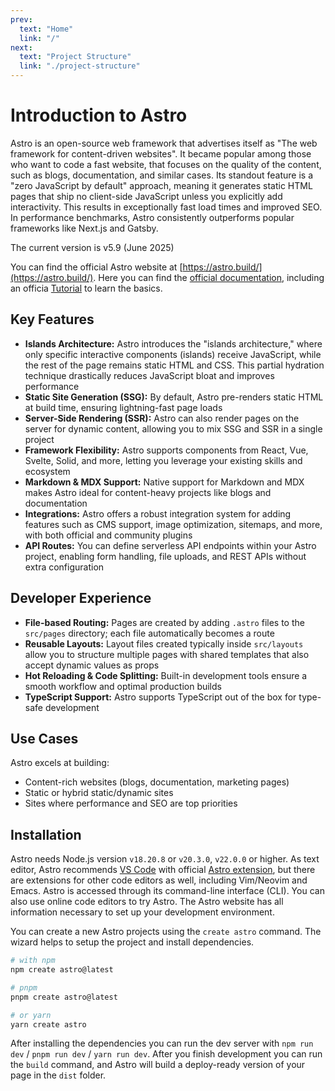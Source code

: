 ```yaml
---
prev:
  text: "Home"
  link: "/"
next:
  text: "Project Structure"
  link: "./project-structure"
---
```


# Introduction to Astro

Astro is an open-source web framework that advertises itself as "The web framework for content-driven websites". It became popular among those who want to code a fast website, that focuses on the quality of the content, such as blogs, documentation, and similar cases. Its standout feature is a "zero JavaScript by default" approach, meaning it generates static HTML pages that ship no client-side JavaScript unless you explicitly add interactivity. This results in exceptionally fast load times and improved SEO. In performance benchmarks, Astro consistently outperforms popular frameworks like Next.js and Gatsby.

The current version is v5.9 (June 2025)

You can find the official Astro website at [https://astro.build/](https://astro.build/). Here you can find the [official documentation](https://docs.astro.build/en/getting-started/), including an officia [Tutorial](https://docs.astro.build/en/tutorial/0-introduction/) to learn the basics.

## Key Features

- **Islands Architecture:** Astro introduces the "islands architecture," where only specific interactive components (islands) receive JavaScript, while the rest of the page remains static HTML and CSS. This partial hydration technique drastically reduces JavaScript bloat and improves performance
- **Static Site Generation (SSG):** By default, Astro pre-renders static HTML at build time, ensuring lightning-fast page loads
- **Server-Side Rendering (SSR):** Astro can also render pages on the server for dynamic content, allowing you to mix SSG and SSR in a single project
- **Framework Flexibility:** Astro supports components from React, Vue, Svelte, Solid, and more, letting you leverage your existing skills and ecosystem
- **Markdown \& MDX Support:** Native support for Markdown and MDX makes Astro ideal for content-heavy projects like blogs and documentation
- **Integrations:** Astro offers a robust integration system for adding features such as CMS support, image optimization, sitemaps, and more, with both official and community plugins
- **API Routes:** You can define serverless API endpoints within your Astro project, enabling form handling, file uploads, and REST APIs without extra configuration

## Developer Experience

- **File-based Routing:** Pages are created by adding `.astro` files to the `src/pages` directory; each file automatically becomes a route
- **Reusable Layouts:** Layout files created typically inside `src/layouts` allow you to structure multiple pages with shared templates that also accept dynamic values as props
- **Hot Reloading \& Code Splitting:** Built-in development tools ensure a smooth workflow and optimal production builds
- **TypeScript Support:** Astro supports TypeScript out of the box for type-safe development

## Use Cases

Astro excels at building:

- Content-rich websites (blogs, documentation, marketing pages)
- Static or hybrid static/dynamic sites
- Sites where performance and SEO are top priorities

## Installation

Astro needs Node.js version `v18.20.8` or `v20.3.0`, `v22.0.0` or higher. As text editor, Astro recommends [VS Code](https://code.visualstudio.com/) with official [Astro extension](https://marketplace.visualstudio.com/items?itemName=astro-build.astro-vscode), but there are extensions for other code editors as well, including Vim/Neovim and Emacs. Astro is accessed through its command-line interface (CLI). You can also use online code editors to try Astro. The Astro website has all information necessary to set up your development environment.

You can create a new Astro projects using the `create astro` command. The wizard helps to setup the project and install dependencies.

```bash
# with npm
npm create astro@latest

# pnpm
pnpm create astro@latest

# or yarn
yarn create astro
```

After installing the dependencies you can run the dev server with `npm run dev` / `pnpm run dev` / `yarn run dev`. After you finish development you can run the `build` command, and Astro will build a deploy-ready version of your page in the `dist` folder.
